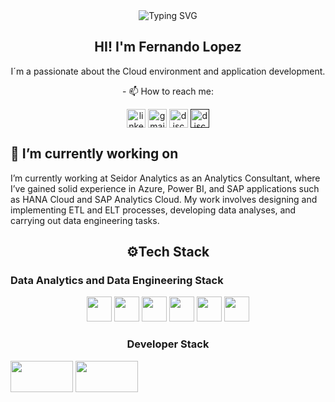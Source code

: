 
<div align="center">
  <img src="https://readme-typing-svg.demolab.com?font=Fira+Code&size=26&duration=4000&pause=1000&color=4C64F7&center=true&vCenter=true&width=435&lines=Data+Engineering;Front-end+Developer"        alt="Typing SVG" />
  <h2> HI! I'm Fernando Lopez </h2>
  <p>  I´m a passionate about the Cloud environment and application development.  </p>
  <p> - 📫 How to reach me: </p>
  <a href="https://www.linkedin.com/in/fernandolopez-/" target="blank"><img align="center" src="https://user-images.githubusercontent.com/88904952/234979284-68c11d7f-1acc-4f0c-ac78-044e1037d7b0.png" alt="linkedin" height="30" width="30" /></a>
  <a href="fernandolopezcontact1@gmail.com" target="blank"><img align="center" src="https://skillicons.dev/icons?i=gmail&perline=14" alt="gmail" height="30" width="30"  /></a>
  <a href="https://www.instagram.com/feernlopez" target="blank"><img align="center"src="https://github.com/user-attachments/assets/cbadc4b6-b2ec-4350-af83-2085f2226c6f"alt="discord" height="30" width="30" /></a>
  <a href="" target="blank"><img align="center" src="https://user-images.githubusercontent.com/88904952/234982627-019fd336-6248-453c-9b05-97c13fd1d207.png" alt="discord" height="30" width="30" /></a>
</div>

<div>
  <h2>🔭 I’m currently working on</h2>
  <p>
    I’m currently working at Seidor Analytics as an Analytics Consultant, where I’ve gained solid experience in Azure, Power BI, and SAP applications such as HANA Cloud and SAP Analytics        Cloud. My work involves designing and implementing ETL and ELT processes, developing data analyses, and carrying out data engineering tasks.
  </p>
</div>

<div>
  <h2 align="center">⚙️Tech Stack</h2>
  <div      
    align="center"
    display="flex"
    >
    <h3 align="start">  Data Analytics and Data Engineering Stack  </h3>
      <img src="https://img.shields.io/badge/Python-3776AB?logo=python&logoColor=fff" height="40"
      <img src="https://custom-icon-badges.demolab.com/badge/Microsoft%20Azure-0089D6?logo=msazure&logoColor=white" height="150"/>
      <img src="https://custom-icon-badges.demolab.com/badge/Microsoft%20SQL%20Server-CC2927?logo=mssqlserver-white&logoColor=white" height="40" />
      <img src="https://img.shields.io/badge/Pandas-150458?logo=pandas&logoColor=fff" height="40" />
      <img src="https://img.shields.io/badge/Apache%20Spark-E25A1C?logo=apachespark&logoColor=fff" height="40" />
      <img src="https://custom-icon-badges.demolab.com/badge/Power%20BI-F1C912?logo=power-bi&logoColor=fff" height="40" />
      <img src="https://img.shields.io/badge/Microsoft_Excel-217346?style=for-the-badge&logo=microsoft-excel&logoColor=white" height="40" />
  </div>
    <h3 align="center"> Developer Stack </h3>
    <img align="center" src="https://img.shields.io/badge/javascript-%23323330.svg?style=for-the-badge&logo=javascript&logoColor=%23F7DF1E" height="50" width="100" /> 
    <img align= "center" src="https://img.shields.io/badge/Postman-FF6C37?style=for-the-badge&logo=postman&logoColor=white" height="50" width="100" />
</div>




<!--

- 🔭 I’m currently working on ...
- 🌱 I’m currently learning ...
- 👯 I’m looking to collaborate on ...
- 🤔 I’m looking for help with ...
- 💬 Ask me about ...

- 😄 Pronouns: ...
- ⚡ Fun fact: ...
-->
<!--<img src="https://skillicons.dev/icons?i=js,ts,react,nodejs,nextjs,tailwind,mongodb,threejs,git,html,css,postman,vscode&perline=14" /> -->
